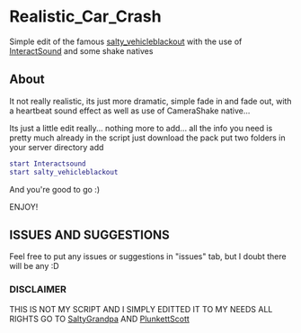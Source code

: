 # Realistic_Car_Crash

Simple edit of the famous [salty_vehicleblackout](https://github.com/SaltyGrandpa/salty_vehicleblackout) with the use of [InteractSound](https://github.com/plunkettscott/FiveM-Scripts/tree/master/InteractSound) and some shake natives


## About

It not really realistic, its just more dramatic, simple fade in and fade out, with a heartbeat sound effect as well as use of CameraShake native...

Its just a little edit really... nothing more to add... all the info you need is pretty much already in the script just download the pack put two folders in your server directory add

```lua
start Interactsound
start salty_vehicleblackout
```

And you're good to go :)

ENJOY!

## ISSUES AND SUGGESTIONS

Feel free to put any issues or suggestions in "issues" tab, but I doubt there will be any :D

### DISCLAIMER

THIS IS NOT MY SCRIPT AND I SIMPLY EDITTED IT TO MY NEEDS ALL RIGHTS GO TO [SaltyGrandpa](https://github.com/SaltyGrandpa) AND [PlunkettScott](https://github.com/plunkettscott)
